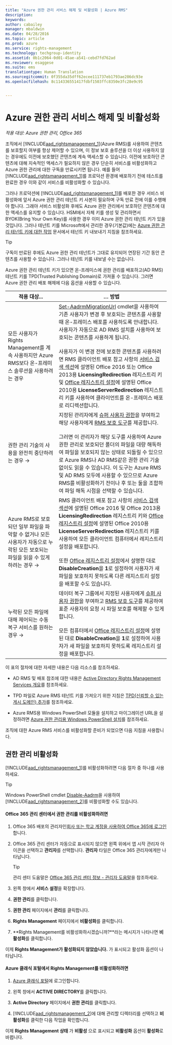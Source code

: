 ```yaml
---
title: "Azure 권한 관리 서비스 해제 및 비활성화 | Azure RMS"
description: 
keywords: 
author: cabailey
manager: mbaldwin
ms.date: 04/28/2016
ms.topic: article
ms.prod: azure
ms.service: rights-management
ms.technology: techgroup-identity
ms.assetid: 0b1c2064-0d01-45ae-a541-cebd7fd762ad
ms.reviewer: esaggese
ms.suite: ems
translationtype: Human Translation
ms.sourcegitcommit: 0f355da35dff62ecee111737eb1793ae286dc93e
ms.openlocfilehash: 8c114336551417fdbf1503ffc8350e3fc28e9c95


---
```


# Azure 권한 관리 서비스 해제 및 비활성화

*적용 대상: Azure 권한 관리, Office 365*

조직에서 [!INCLUDE[aad_rightsmanagement_1](../includes/aad_rightsmanagement_1_md.md)](Azure RMS)를 사용하여 콘텐츠를 보호할지 여부를 항상 제어할 수 있으며, 이 정보 보호 솔루션을 더 이상 사용하지 않는 경우에도 이전에 보호했던 콘텐츠에 계속 액세스할 수 있습니다. 이전에 보호하던 콘텐츠에 대해 지속적인 액세스가 필요하지 않은 경우 단순히 서비스를 비활성화하고 Azure 권한 관리에 대한 구독을 만료시키면 됩니다. 예를 들어 [!INCLUDE[aad_rightsmanagement_1](../includes/aad_rightsmanagement_1_md.md)]를 프로덕션 환경에 배포하기 전에 테스트를 완료한 경우 이와 같이 서비스를 비활성화할 수 있습니다.

그러나 프로덕션에 [!INCLUDE[aad_rightsmanagement_1](../includes/aad_rightsmanagement_1_md.md)]를 배포한 경우 서비스 비활성화에 앞서 Azure 권한 관리 테넌트 키 사본이 필요하며 구독 만료 전에 이를 수행해야 합니다. 그래야 서비스 비활성화 후에도 Azure 권한 관리에서 보호하던 콘텐츠에 대한 액세스를 유지할 수 있습니다. HSM에서 자체 키를 생성 및 관리하면서 BYOK(Bring Your Own Key)를 사용한 경우 이미 Azure 권한 관리 테넌트 키가 있을 것입니다. 그러나 테넌트 키를 Microsoft에서 관리한 경우(기본값)에는 [Azure 권한 관리 테넌트 키에 대한 작업](operations-tenant-key.md) 문서에서 테넌트 키 내보내기 지침을 참조하세요.

> [!TIP]
> 구독이 만료된 후에도 Azure 권한 관리 테넌트가 그대로 유지되어 연장된 기간 동안 콘텐츠를 사용할 수 있습니다. 그러나 테넌트 키를 내보낼 수는 없습니다.

Azure 권한 관리 테넌트 키가 있으면 온-프레미스에 권한 관리를 배포하고(AD RMS) 테넌트 키를 TPD(Trusted Publishing Domain)로 가져올 수 있습니다. 그러면 Azure 권한 관리 배포 해제에 다음 옵션을 사용할 수 있습니다.

|적용 대상...|… 방법|
|----------------------------|--------------|
|모든 사용자가 Rights Management를 계속 사용하지만 Azure RMS보다 온-프레미스 솔루션을 사용하려는 경우|[Set-AadrmMigrationUrl](https://msdn.microsoft.com/library/azure/dn629429.aspx) cmdlet을 사용하여 기존 사용자가 변경 후 보호되는 콘텐츠를 사용할 때 온-프레미스 배포를 사용하도록 안내합니다. 사용자가 자동으로 AD RMS 설치를 사용하여 보호되는 콘텐츠를 사용하게 됩니다.<br /><br />사용자가 이 변경 전에 보호한 콘텐츠를 사용하려면 RMS 클라이언트 배포 참고 사항의 [서비스 검색 섹션](../rms-client/client-deployment-notes.md)에 설명된 Office 2016 또는 Office 2013용 **LicensingRedirection** 레지스트리 키 및 [Office 레지스트리 설정](https://technet.microsoft.com/library/dd772637%28v=ws.10%29.aspx)에 설명된 Office 2010용 **LicenseServerRedirection** 레지스트리 키를 사용하여 클라이언트를 온-프레미스 배포로 리디렉션합니다.|
|권한 관리 기술의 사용을 완전히 중단하려는 경우 →|지정된 관리자에게 [슈퍼 사용자 권한](../deploy-use/configure-super-users.md)을 부여하고 해당 사용자에게 [RMS 보호 도구](http://www.microsoft.com/en-us/download/details.aspx?id=47256)를 제공합니다.<br /><br />그러면 이 관리자가 해당 도구를 사용하여 Azure 권한 관리로 보호되던 폴더의 파일을 대량 해독하여 파일을 보호되지 않는 상태로 되돌릴 수 있으므로 Azure RMS나 AD RMS같은 권한 관리 기술 없이도 읽을 수 있습니다. 이 도구는 Azure RMS 및 AD RMS 모두에 사용할 수 있으므로 Azure RMS를 비활성화하기 전이나 후 또는 둘을 조합하여 파일 해독 시점을 선택할 수 있습니다.|
|Azure RMS로 보호되던 일부 파일을 파악할 수 없거나 모든 사용자가 자동으로 누락된 모든 보호되는 파일을 읽을 수 있게 하려는 경우 →|RMS 클라이언트 배포 참고 사항의 [서비스 검색 섹션](../rms-client/client-deployment-notes.md)에 설명된 Office 2016 및 Office 2013용 **LicensingRedirection** 레지스트리 키와 [Office 레지스트리 설정](https://technet.microsoft.com/library/dd772637%28v=ws.10%29.aspx)에 설명된 Office 2010용 **LicenseServerRedirection** 레지스트리 키를 사용하여 모든 클라이언트 컴퓨터에서 레지스트리 설정을 배포합니다.<br /><br />또한 [Office 레지스트리 설정](https://technet.microsoft.com/library/dd772637%28v=ws.10%29.aspx)에서 설명한 대로 **DisableCreation**을 **1**로 설정하여 사용자가 새 파일을 보호하지 못하도록 다른 레지스트리 설정을 배포할 수도 있습니다.|
|누락된 모든 파일에 대해 제어되는 수동 복구 서비스를 원하는 경우    →|데이터 복구 그룹에서 지정된 사용자에게 [슈퍼 사용자 권한](../deploy-use/configure-super-users.md)을 부여하고 [RMS 보호 도구](http://www.microsoft.com/en-us/download/details.aspx?id=47256)를 제공하여 표준 사용자의 요청 시 파일 보호를 해제할 수 있게 합니다.<br /><br />모든 컴퓨터에서 [Office 레지스트리 설정](https://technet.microsoft.com/library/dd772637%28v=ws.10%29.aspx)에 설명된 대로 **DisableCreation**을 **1**로 설정하여 사용자가 새 파일을 보호하지 못하도록 레지스트리 설정을 배포합니다.|
이 표의 절차에 대한 자세한 내용은 다음 리소스를 참조하세요.

-   AD RMS 및 배포 참조에 대한 내용은 [Active Directory Rights Management Services 개요](https://technet.microsoft.com/library/hh831364.aspx)를 참조하세요.

-   TPD 파일로 Azure RMS 테넌트 키를 가져오기 위한 지침은 [TPD(신뢰할 수 있는 게시 도메인) 추가](https://technet.microsoft.com/library/cc771460.aspx)를 참조하세요.

-   Azure RMS용 Windows PowerShell 모듈을 설치하고 마이그레이션 URL을 설정하려면 [Azure 권한 관리용 Windows PowerShell 설치](install-powershell.md)를 참조하세요.

조직에 대한 Azure RMS 서비스를 비활성화할 준비가 되었으면 다음 지침을 사용합니다.

## 권한 관리 비활성화
[!INCLUDE[aad_rightsmanagement_1](../includes/aad_rightsmanagement_1_md.md)]를 비활성화하려면 다음 절차 중 하나를 사용하세요.

> [!TIP]
> Windows PowerShell cmdlet [Disable-Aadrm](http://msdn.microsoft.com/library/windowsazure/dn629422.aspx)을 사용하여 [!INCLUDE[aad_rightsmanagement_2](../includes/aad_rightsmanagement_2_md.md)]를 비활성화할 수도 있습니다.

#### Office 365 관리 센터에서 권한 관리를 비활성화하려면

1.  Office 365 배포의 관리자인[회사 또는 학교 계정을 사용하여 Office 365에 로그인](https://portal.office.com/) 합니다.

2.  Office 365 관리 센터가 자동으로 표시되지 않으면 왼쪽 위에서 앱 시작 관리자 아이콘을 선택하고 **관리자**를 선택합니다. **관리자** 타일은 Office 365 관리자에게만 나타납니다.

    > [!TIP]
    > 관리 센터 도움말은 [Office 365 관리 센터 정보 - 관리자 도움말](https://support.office.com/article/About-the-Office-365-admin-center-Admin-Help-58537702-d421-4d02-8141-e128e3703547)을 참조하세요.

3.  왼쪽 창에서 **서비스 설정**을 확장합니다.

4.  **권한 관리**를 클릭합니다.

5.  **권한 관리** 페이지에서 **관리**를 클릭합니다.

6.  **Rights Management** 페이지에서 **비활성화**를 클릭합니다.

7.  **Rights Management를 비활성화하시겠습니까?**라는 메시지가 나타나면 **비활성화**를 클릭합니다.

이제 **Rights Management가 활성화되지 않았습니다.** 가 표시되고 활성화 옵션이 나타납니다.

#### Azure 클래식 포털에서 Rights Management를 비활성화하려면

1.  [Azure 클래식 포털](http://go.microsoft.com/fwlink/p/?LinkID=275081)에 로그인합니다.

2.  왼쪽 창에서 **ACTIVE DIRECTORY**를 클릭합니다.

3.  **Active Directory** 페이지에서 **권한 관리**를 클릭합니다.

4.  [!INCLUDE[aad_rightsmanagement_2](../includes/aad_rightsmanagement_2_md.md)]에 대해 관리할 디렉터리를 선택하고 **비활성화**를 클릭한 다음 작업을 확인합니다.

이제 **Rights Management 상태** 가 **비활성** 으로 표시되고 **비활성화** 옵션이 **활성화**로 바뀝니다.






<!--HONumber=Jun16_HO4-->



